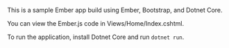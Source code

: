 This is a sample Ember app build using Ember, Bootstrap, and Dotnet Core.

You can view the Ember.js code in Views/Home/Index.cshtml.

To run the application, install Dotnet Core and run `dotnet run`.

